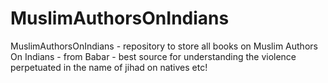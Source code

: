 # MuslimAuthorsOnIndians
MuslimAuthorsOnIndians - repository to store all books on  Muslim Authors On Indians - from Babar - best source for understanding the violence perpetuated in the name of jihad on natives etc!
